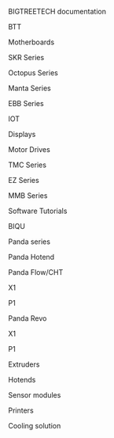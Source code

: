BIGTREETECH documentation

BTT

Motherboards

SKR Series

Octopus Series

Manta Series

EBB Series

IOT

Displays

Motor Drives

TMC Series

EZ Series

MMB Series

Software Tutorials

BIQU

Panda series

Panda Hotend

Panda Flow/CHT

X1

P1

Panda Revo

X1

P1

Extruders

Hotends

Sensor modules

Printers

Cooling solution


